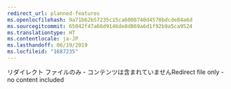 ```yaml
---
redirect_url: planned-features
ms.openlocfilehash: 9a71b62b57235c15ca6008740d4578bdcde84a6d
ms.sourcegitcommit: 65042f47a66d9146de8d869a6d1f92b9a5ca9524
ms.translationtype: HT
ms.contentlocale: ja-JP
ms.lasthandoff: 06/19/2019
ms.locfileid: "1687235"
---
```

<span data-ttu-id="aacd2-101">リダイレクト ファイルのみ - コンテンツは含まれていません</span><span class="sxs-lookup"><span data-stu-id="aacd2-101">Redirect file only - no content included</span></span>